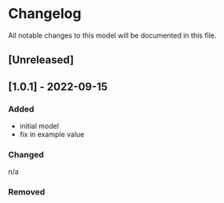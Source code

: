# Changelog
All notable changes to this model will be documented in this file.

## [Unreleased]

## [1.0.1] - 2022-09-15
### Added
- initial model
- fix in example value

### Changed
n/a

### Removed

